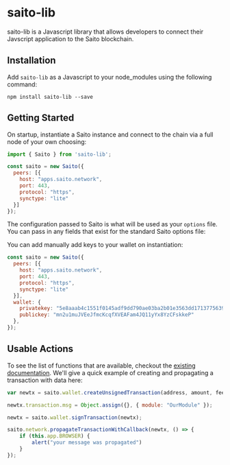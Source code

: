 # saito-lib

saito-lib is a Javascript library that allows developers to connect their Javscript application to the Saito blockchain.

## Installation
Add `saito-lib` as a Javascript to your node_modules using the following command:
```
npm install saito-lib --save
```

## Getting Started
On startup, instantiate a Saito instance and connect to the chain via a full node of your own choosing:

```javascript
import { Saito } from 'saito-lib';

const saito = new Saito({
  peers: [{
    host: "apps.saito.network",
    port: 443,
    protocol: "https",
    synctype: "lite"
  }]
});
```

The configuration passed to Saito is what will be used as your `options` file. You can pass in any fields that exist for the standard Saito options file:

You can add manually add keys to your wallet on instantiation:

```javascript
const saito = new Saito({
  peers: [{
    host: "apps.saito.network",
    port: 443,
    protocol: "https",
    synctype: "lite"
  }],
  wallet: {
    privatekey: "5e8aaab4c1551f0145adf9dd790ae03ba2b01e3563dd1713775639ed8ab4a295",
    publickey: "mn2u1muJVEeJfmcKcqfXVEAFam4JQ11yYx8YzCFskkeP"
  },
});
```

## Usable Actions
To see the list of functions that are available, checkout the [existing documentation](https://saitotech.github.io/saito). We'll give a quick example of creating and propagating a transaction with data here:

```javascript
var newtx = saito.wallet.createUnsignedTransaction(address, amount, fee);

newtx.transaction.msg = Object.assign({}, { module: "OurModule" });

newtx = saito.wallet.signTransaction(newtx);

saito.network.propagateTransactionWithCallback(newtx, () => {
	if (this.app.BROWSER) {
		alert("your message was propagated")
	}
});
```